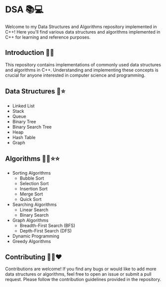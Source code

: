 # DSA 📚💻

Welcome to my Data Structures and Algorithms repository implemented in C++! Here you'll find various data structures and algorithms implemented in C++ for learning and reference purposes.

## Introduction 📄✨
This repository contains implementations of commonly used data structures and algorithms in C++. Understanding and implementing these concepts is crucial for anyone interested in computer science and programming.

## Data Structures 📑⭐
- Linked List
- Stack
- Queue
- Binary Tree
- Binary Search Tree
- Heap
- Hash Table
- Graph

## Algorithms 👩‍💻⭐⭐
- Sorting Algorithms
  - Bubble Sort
  - Selection Sort
  - Insertion Sort
  - Merge Sort
  - Quick Sort
- Searching Algorithms
  - Linear Search
  - Binary Search
- Graph Algorithms
  - Breadth-First Search (BFS)
  - Depth-First Search (DFS)
- Dynamic Programming
- Greedy Algorithms

## Contributing 🤝🏻❤️
Contributions are welcome! If you find any bugs or would like to add more data structures or algorithms, feel free to open an issue or submit a pull request. Please follow the contribution guidelines provided in the repository.
